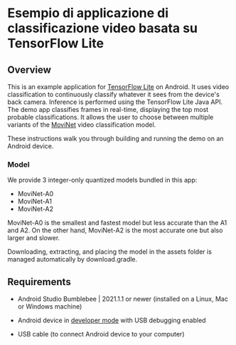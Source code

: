 # Esempio di applicazione di classificazione video basata su TensorFlow Lite

## Overview

This is an example application for
[TensorFlow Lite](https://tensorflow.org/lite) on Android. It uses
video classification to continuously classify whatever it sees from the device's back camera.
Inference is performed using the TensorFlow Lite Java API. The demo app
classifies frames in real-time, displaying the top most probable
classifications. It allows the user to choose between multiple variants of the [MoviNet](https://tfhub.dev/s?deployment-format=lite&q=movinet)
video classification model.

These instructions walk you through building and running the demo on an Android device.

### Model

We provide 3 integer-only quantized models bundled in this app:
* MoviNet-A0
* MoviNet-A1
* MoviNet-A2

MoviNet-A0 is the smallest and fastest model but less accurate than the A1 and A2. On the other 
hand, MoviNet-A2 is the most accurate one but also larger and slower.

Downloading, extracting, and placing the model in the assets folder is managed
automatically by download.gradle.

## Requirements

*   Android Studio Bumblebee | 2021.1.1 or newer (installed on a Linux, Mac or Windows machine)

*   Android device in
    [developer mode](https://developer.android.com/studio/debug/dev-options)
    with USB debugging enabled

*   USB cable (to connect Android device to your computer)

